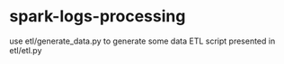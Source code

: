 # spark-logs-processing
 
use etl/generate_data.py to generate some data
ETL script presented in etl/etl.py
